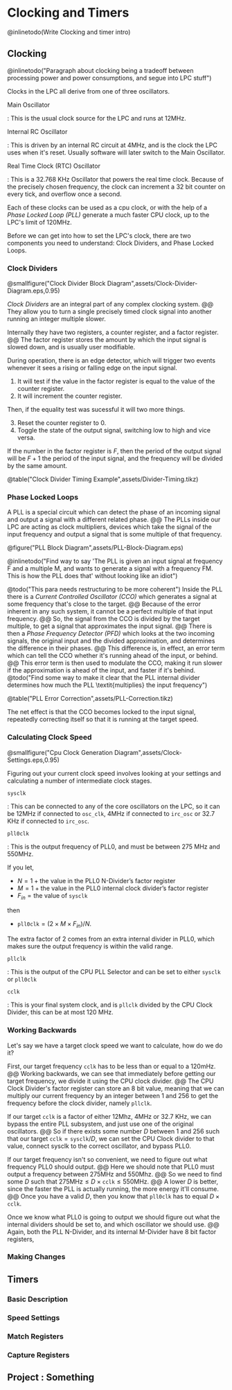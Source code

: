 # Clocking and Timers #

@inlinetodo(Write Clocking and timer intro)

## Clocking ##

@inlinetodo("Paragraph about clocking being a tradeoff between processing
power and power consumptions, and segue into LPC stuff")

Clocks in the LPC all derive from one of three oscillators. 

Main Oscillator

  : This is the usual clock source for the LPC and runs at 12MHz. 

Internal RC Oscillator

  : This is driven by an internal RC circuit at 4MHz, and is the
    clock the LPC uses when it's reset. Usually software will 
    later switch to the Main Oscillator. 

Real Time Clock (RTC) Oscillator

  : This is a 32.768 KHz Oscillator that powers the real time clock.
    Because of the precisely chosen frequency, the clock can increment
    a 32 bit counter on every tick, and overflow once a second. 

Each of these clocks can be used as a cpu clock, or with the help
of a _Phase Locked Loop (PLL)_ generate a much faster CPU clock, up to the
LPC's limit of 120MHz. 

Before we can get into how to set the LPC's clock, there are two components
you need to understand: Clock Dividers, and Phase Locked Loops. 

### Clock Dividers ###

@smallfigure("Clock Divider Block Diagram",assets/Clock-Divider-Diagram.eps,0.95)

_Clock Dividers_ are an integral part of any complex clocking system.
@@
They allow you to turn a single precisely timed clock signal into another
running an integer multiple slower. 

Internally they have two registers, a counter register, and a factor 
register. 
@@
The factor register stores the amount by which the input signal is slowed
down, and is usually user modifiable. 

During operation, there is an edge detector, which will trigger two events
whenever it sees a rising or falling edge on the input signal. 

  1. It will test if the value in the factor register is equal to the value
     of the counter register. 
  2. It will increment the counter register. 

Then, if the equality test was sucessful it will two more things. 

  3. Reset the counter register to 0.
  4. Toggle the state of the output signal, switching low to high and vice
     versa.

If the number in the factor register is $F$, then the period of the output signal
will be $F +1$ the period of the input signal, and the frequency will be divided
by the same amount. 

@table("Clock Divider Timing Example",assets/Divider-Timing.tikz)

### Phase Locked Loops ###

A PLL is a special circuit which can detect the phase 
of an incoming signal and output a signal with a different related
phase. 
@@
The PLLs inside our LPC are acting as clock multipliers, devices
which take the signal of the input frequency and output a signal that
is some multiple of that frequency. 

@figure("PLL Block Diagram",assets/PLL-Block-Diagram.eps)

@inlinetodo("Find way to say 'The PLL is given an input signal at frequency
F and a multiple M, and wants to generate a signal with a frequency FM.
This is how the PLL does that' without looking like an idiot")

@todo("This para needs restructuring to be more coherent")
Inside the PLL there is a _Current Controlled Oscillator (CCO)_  which
generates a signal at some frequency that's close to the target.
@@
Because of the error inherent in any such system, it cannot be a perfect
multiple of that input frequency. 
@@
So, the signal from the CCO is divided by the target multiple, to get a 
signal that approximates the input signal. 
@@
There is then a _Phase Frequency Detector (PFD)_ which looks at the two
incoming signals, the original input and the divided approximation, and 
determines the difference in their phases. 
@@
This difference is, in effect, an error term which can tell the CCO 
whether it's running ahead of the input, or behind.
@@
This error term is then used to modulate the CCO, making it run slower
if the approximation is ahead of the input, and faster if it's behind.
@todo("Find some way to make it clear that the PLL internal divider determines
how much the PLL \textit{multiplies} the input frequency")

@table("PLL Error Correction",assets/PLL-Correction.tikz)

The net effect is that the CCO becomes locked to the input signal, repeatedly
correcting itself so that it is running at the target speed. 

### Calculating Clock Speed ###

@smallfigure("Cpu Clock Generation Diagram",assets/Clock-Settings.eps,0.95)

Figuring out your current clock speed involves looking at your settings and 
calculating a number of intermediate clock stages.

`sysclk` 

  : This can be connected to any of the core oscillators on the LPC, so it
    can be 12MHz if connected to `osc_clk`, 4MHz if connected to `irc_osc`
    or 32.7 KHz if connected to `irc_osc`. 

`pll0clk`

  : This is the output frequency of PLL0, and must be between 275 MHz and
    550MHz.

If you let,  

  - $N = 1 + \text{the value in the PLL0 N-Divider's factor register}$
  - $M = 1 + \text{the value in the PLL0 internal clock divider's factor register}$
  - $F_{in} = \text{the value of }\mathtt{sysclk}$

then 

  - $\mathtt{pll0clk} = (2 \times M \times F_{in}) / N$.

The extra factor of $2$ comes from an extra internal divider in PLL0, which
makes sure the output frequency is within the valid range. 

`pllclk`

  : This is the output of the CPU PLL Selector and can be set to either
    `sysclk` or `pll0clk`

`cclk`

  : This is your final system clock, and is `pllclk` divided by the CPU 
    Clock Divider, this can be at most 120 MHz. 

### Working Backwards ###

Let's say we have a target clock speed we want to calculate, how do we do it? 

First, our target frequency `cclk` has to be less than or equal to a 120mHz.
@@
Working backwards, we can see that immediately before getting our target 
frequency, we divide it using the CPU clock divider. 
@@
The CPU Clock Divider's factor register can store an 8 bit value, meaning 
that we can multiply our current frequency by an integer between 1 and 256
to get the frequency before the clock divider, namely  `pllclk`.

If our target `cclk` is a factor of either 12Mhz, 4MHz or 32.7 KHz, we can 
bypass the entire PLL subsystem, and just use one of the original oscillators.
@@
So if there exists some number $D$ between 1 and 256 such that our target
$\mathtt{cclk} =\mathtt{sysclk} / D$, we can set the CPU Clock divider to 
that value, connect sysclk to the correct oscillator, and bypass PLL0.

If our target frequency isn't so convenient, we need to figure out 
what frequency PLL0 should output. 
@@
Here we should note that PLL0 must output a frequency between 275MHz and
550Mhz.
@@
So we need to find some $D$ such that 
$275\mathrm{MHz} \leq D \times \mathtt{cclk} \leq 550\mathrm{MHz}$.
@@
A lower $D$ is better, since the faster the PLL is actually running,
the more energy it'll consume. 
@@
Once you have a valid $D$, then you know that `pll0clk` has to equal
$D \times \mathtt{cclk}$.

Once we know what PLL0 is going to output we should figure out what
the internal dividers should be set to, and which oscillator we should
use. 
@@
Again, both the PLL N-Divider, and its internal M-Divider have 8 bit 
factor registers, 


### Making Changes ###

## Timers ##

### Basic Description ###

### Speed Settings ###

### Match Registers ###

### Capture Registers ### 

## Project : Something ##

